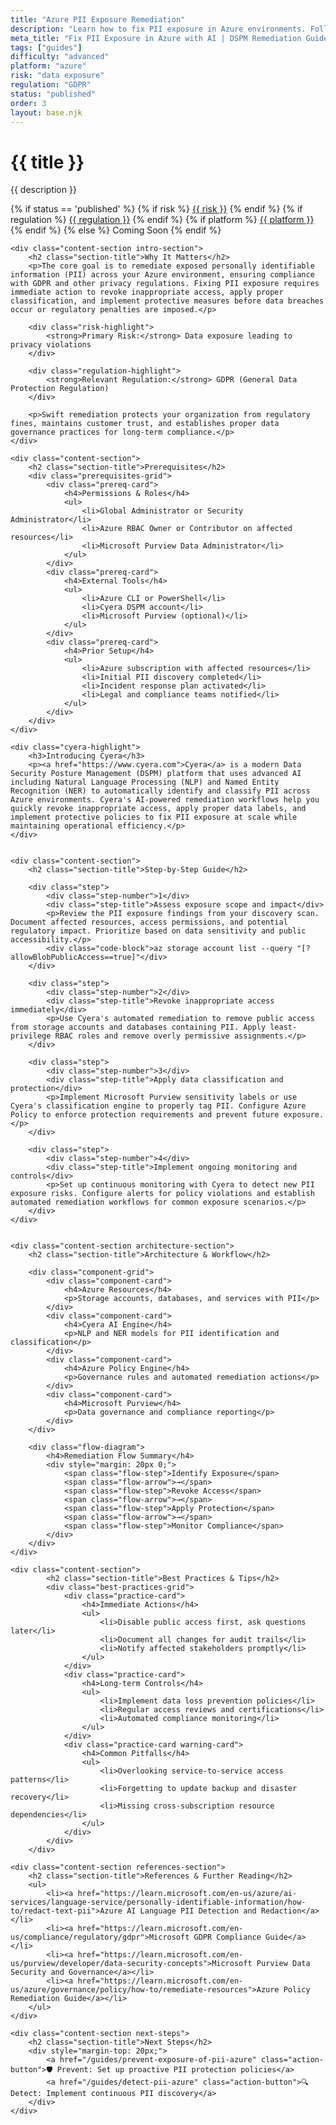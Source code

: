 ```yaml
---
title: "Azure PII Exposure Remediation"
description: "Learn how to fix PII exposure in Azure environments. Follow step-by-step guidance for GDPR compliance and data protection."
meta_title: "Fix PII Exposure in Azure with AI | DSPM Remediation Guide"
tags: ["guides"]
difficulty: "advanced"
platform: "azure"
risk: "data exposure"
regulation: "GDPR"
status: "published"
order: 3
layout: base.njk
---
```


<div class="container">
    <div class="header">
        <h1>{{ title }}</h1>
        <p>{{ description }}</p>
        <div class="guide-tags-container">
			<div class="guide-tags-wrapper">
		    {% if status == 'published' %}
		        {% if risk %}
		        <a href="/risk/{{ risk | downcase | replace: ' ', '-' }}/" class="guide-tag risk">{{ risk }}</a>
		        {% endif %}
		        {% if regulation %}
		        <a href="/regulation/{{ regulation | downcase | replace: ' ', '-' }}/" class="guide-tag regulation">{{ regulation }}</a>
		        {% endif %}
		        {% if platform %}
		        <a href="/platforms/{{ platform | downcase | replace: ' ', '-' }}/" class="guide-tag platform">{{ platform }}</a>
		        {% endif %}
		    {% else %}
		        <span class="guide-tag coming-soon">Coming Soon</span>
		    {% endif %}
		</div>
		</div>
    </div>

    <div class="content-section intro-section">
        <h2 class="section-title">Why It Matters</h2>
        <p>The core goal is to remediate exposed personally identifiable information (PII) across your Azure environment, ensuring compliance with GDPR and other privacy regulations. Fixing PII exposure requires immediate action to revoke inappropriate access, apply proper classification, and implement protective measures before data breaches occur or regulatory penalties are imposed.</p>
        
        <div class="risk-highlight">
            <strong>Primary Risk:</strong> Data exposure leading to privacy violations
        </div>
        
        <div class="regulation-highlight">
            <strong>Relevant Regulation:</strong> GDPR (General Data Protection Regulation)
        </div>
        
        <p>Swift remediation protects your organization from regulatory fines, maintains customer trust, and establishes proper data governance practices for long-term compliance.</p>
    </div>

    <div class="content-section">
        <h2 class="section-title">Prerequisites</h2>
        <div class="prerequisites-grid">
            <div class="prereq-card">
                <h4>Permissions & Roles</h4>
                <ul>
                    <li>Global Administrator or Security Administrator</li>
                    <li>Azure RBAC Owner or Contributor on affected resources</li>
                    <li>Microsoft Purview Data Administrator</li>
                </ul>
            </div>
            <div class="prereq-card">
                <h4>External Tools</h4>
                <ul>
                    <li>Azure CLI or PowerShell</li>
                    <li>Cyera DSPM account</li>
                    <li>Microsoft Purview (optional)</li>
                </ul>
            </div>
            <div class="prereq-card">
                <h4>Prior Setup</h4>
                <ul>
                    <li>Azure subscription with affected resources</li>
                    <li>Initial PII discovery completed</li>
                    <li>Incident response plan activated</li>
                    <li>Legal and compliance teams notified</li>
                </ul>
            </div>
        </div>
    </div>
	
    <div class="cyera-highlight">
        <h3>Introducing Cyera</h3>
        <p><a href="https://www.cyera.com">Cyera</a> is a modern Data Security Posture Management (DSPM) platform that uses advanced AI including Natural Language Processing (NLP) and Named Entity Recognition (NER) to automatically identify and classify PII across Azure environments. Cyera's AI-powered remediation workflows help you quickly revoke inappropriate access, apply proper data labels, and implement protective policies to fix PII exposure at scale while maintaining operational efficiency.</p>
    </div>
	

    <div class="content-section">
        <h2 class="section-title">Step-by-Step Guide</h2>
        
        <div class="step">
            <div class="step-number">1</div>
            <div class="step-title">Assess exposure scope and impact</div>
            <p>Review the PII exposure findings from your discovery scan. Document affected resources, access permissions, and potential regulatory impact. Prioritize based on data sensitivity and public accessibility.</p>
            <div class="code-block">az storage account list --query "[?allowBlobPublicAccess==true]"</div>
        </div>

        <div class="step">
            <div class="step-number">2</div>
            <div class="step-title">Revoke inappropriate access immediately</div>
            <p>Use Cyera's automated remediation to remove public access from storage accounts and databases containing PII. Apply least-privilege RBAC roles and remove overly permissive assignments.</p>
        </div>

        <div class="step">
            <div class="step-number">3</div>
            <div class="step-title">Apply data classification and protection</div>
            <p>Implement Microsoft Purview sensitivity labels or use Cyera's classification engine to properly tag PII. Configure Azure Policy to enforce protection requirements and prevent future exposure.</p>
        </div>

        <div class="step">
            <div class="step-number">4</div>
            <div class="step-title">Implement ongoing monitoring and controls</div>
            <p>Set up continuous monitoring with Cyera to detect new PII exposure risks. Configure alerts for policy violations and establish automated remediation workflows for common exposure scenarios.</p>
        </div>
    </div>


    <div class="content-section architecture-section">
        <h2 class="section-title">Architecture & Workflow</h2>
        
        <div class="component-grid">
            <div class="component-card">
                <h4>Azure Resources</h4>
                <p>Storage accounts, databases, and services with PII</p>
            </div>
            <div class="component-card">
                <h4>Cyera AI Engine</h4>
                <p>NLP and NER models for PII identification and classification</p>
            </div>
            <div class="component-card">
                <h4>Azure Policy Engine</h4>
                <p>Governance rules and automated remediation actions</p>
            </div>
            <div class="component-card">
                <h4>Microsoft Purview</h4>
                <p>Data governance and compliance reporting</p>
            </div>
        </div>

        <div class="flow-diagram">
            <h4>Remediation Flow Summary</h4>
            <div style="margin: 20px 0;">
                <span class="flow-step">Identify Exposure</span>
                <span class="flow-arrow">→</span>
                <span class="flow-step">Revoke Access</span>
                <span class="flow-arrow">→</span>
                <span class="flow-step">Apply Protection</span>
                <span class="flow-arrow">→</span>
                <span class="flow-step">Monitor Compliance</span>
            </div>
        </div>
    </div>

	<div class="content-section">
	        <h2 class="section-title">Best Practices & Tips</h2>
	        <div class="best-practices-grid">
	            <div class="practice-card">
	                <h4>Immediate Actions</h4>
	                <ul>
	                    <li>Disable public access first, ask questions later</li>
	                    <li>Document all changes for audit trails</li>
	                    <li>Notify affected stakeholders promptly</li>
	                </ul>
	            </div>
	            <div class="practice-card">
	                <h4>Long-term Controls</h4>
	                <ul>
	                    <li>Implement data loss prevention policies</li>
	                    <li>Regular access reviews and certifications</li>
	                    <li>Automated compliance monitoring</li>
	                </ul>
	            </div>
	            <div class="practice-card warning-card">
	                <h4>Common Pitfalls</h4>
	                <ul>
	                    <li>Overlooking service-to-service access patterns</li>
	                    <li>Forgetting to update backup and disaster recovery</li>
	                    <li>Missing cross-subscription resource dependencies</li>
	                </ul>
	            </div>
	        </div>
	    </div>

    <div class="content-section references-section">
        <h2 class="section-title">References & Further Reading</h2>
        <ul>
            <li><a href="https://learn.microsoft.com/en-us/azure/ai-services/language-service/personally-identifiable-information/how-to/redact-text-pii">Azure AI Language PII Detection and Redaction</a></li>
            <li><a href="https://learn.microsoft.com/en-us/compliance/regulatory/gdpr">Microsoft GDPR Compliance Guide</a></li>
            <li><a href="https://learn.microsoft.com/en-us/purview/developer/data-security-concepts">Microsoft Purview Data Security and Governance</a></li>
            <li><a href="https://learn.microsoft.com/en-us/azure/governance/policy/how-to/remediate-resources">Azure Policy Remediation Guide</a></li>
        </ul>
    </div>

    <div class="content-section next-steps">
        <h2 class="section-title">Next Steps</h2>
        <div style="margin-top: 20px;">
            <a href="/guides/prevent-exposure-of-pii-azure" class="action-button">🛡️ Prevent: Set up proactive PII protection policies</a>
            <a href="/guides/detect-pii-azure" class="action-button">🔍 Detect: Implement continuous PII discovery</a>
        </div>
    </div>
</div>